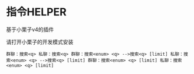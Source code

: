 # 指令HELPER

基于小栗子v4的插件

请打开小栗子的开发模式安装

`群聊：搜索<q>
私聊：搜索<q>
群聊：搜索<enum> <q> -->搜索<q> [limit]
私聊：搜索<enum> <q> -->搜索<q> [limit]
群聊：搜索<enum> <q> [limit]
私聊：搜索<enum> <q> [limit]`
